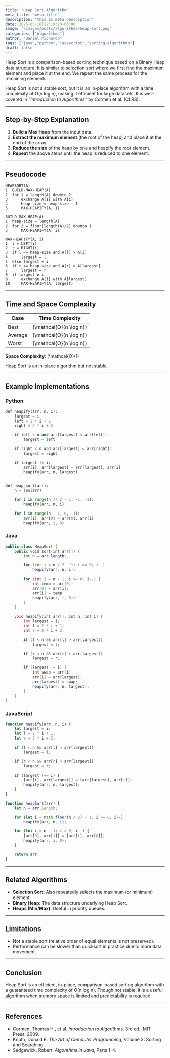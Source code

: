 ```yaml
---
title: "Heap Sort Algorithm"
meta_title: "meta title"
description: "this is meta description"
date: 2025-05-18T12:19:20-06:00
image: "/images/posts/algorithms/heap-sort.png"
categories: ["Algorithms"]
author: "Daniel Pichardo"
tags: ["java","python","javascript","sorting-algorithms"]
draft: false
---
```


Heap Sort is a comparison-based sorting technique based on a Binary Heap data structure. It is similar to selection sort where we first find the maximum element and place it at the end. We repeat the same process for the remaining elements.

Heap Sort is not a stable sort, but it is an in-place algorithm with a time complexity of O(n log n), making it efficient for large datasets. It is well-covered in *"Introduction to Algorithms"* by Cormen et al. (CLRS).

---

## Step-by-Step Explanation

1. **Build a Max Heap** from the input data.
2. **Extract the maximum element** (the root of the heap) and place it at the end of the array.
3. **Reduce the size** of the heap by one and heapify the root element.
4. **Repeat** the above steps until the heap is reduced to one element.

---

## Pseudocode

```text
HEAPSORT(A)
1  BUILD-MAX-HEAP(A)
2  for i = length(A) downto 2
3      exchange A[1] with A[i]
4      heap-size = heap-size - 1
5      MAX-HEAPIFY(A, 1)

BUILD-MAX-HEAP(A)
1  heap-size = length(A)
2  for i = floor(length(A)/2) downto 1
3      MAX-HEAPIFY(A, i)

MAX-HEAPIFY(A, i)
1  l = LEFT(i)
2  r = RIGHT(i)
3  if l <= heap-size and A[l] > A[i]
4      largest = l
5  else largest = i
6  if r <= heap-size and A[r] > A[largest]
7      largest = r
8  if largest ≠ i
9      exchange A[i] with A[largest]
10     MAX-HEAPIFY(A, largest)
```

---

## Time and Space Complexity

| Case    | Time Complexity |
| ------- | --------------- |
| Best    | \(\mathcal{O}(n \log n)\)      |
| Average | \(\mathcal{O}(n \log n)\)      |
| Worst   | \(\mathcal{O}(n \log n)\)      |

**Space Complexity**: \(\mathcal{O}(1\)

Heap Sort is an in-place algorithm but not stable.

---

## Example Implementations

### Python

```python
def heapify(arr, n, i):
    largest = i
    left = 2 * i + 1
    right = 2 * i + 2

    if left < n and arr[largest] < arr[left]:
        largest = left

    if right < n and arr[largest] < arr[right]:
        largest = right

    if largest != i:
        arr[i], arr[largest] = arr[largest], arr[i]
        heapify(arr, n, largest)


def heap_sort(arr):
    n = len(arr)

    for i in range(n // 2 - 1, -1, -1):
        heapify(arr, n, i)

    for i in range(n - 1, 0, -1):
        arr[i], arr[0] = arr[0], arr[i]
        heapify(arr, i, 0)
```

### Java

```java
public class HeapSort {
    public void sort(int arr[]) {
        int n = arr.length;

        for (int i = n / 2 - 1; i >= 0; i--)
            heapify(arr, n, i);

        for (int i = n - 1; i >= 0; i--) {
            int temp = arr[0];
            arr[0] = arr[i];
            arr[i] = temp;
            heapify(arr, i, 0);
        }
    }

    void heapify(int arr[], int n, int i) {
        int largest = i;
        int l = 2 * i + 1;
        int r = 2 * i + 2;

        if (l < n && arr[l] > arr[largest])
            largest = l;

        if (r < n && arr[r] > arr[largest])
            largest = r;

        if (largest != i) {
            int swap = arr[i];
            arr[i] = arr[largest];
            arr[largest] = swap;
            heapify(arr, n, largest);
        }
    }
}
```

### JavaScript

```javascript
function heapify(arr, n, i) {
    let largest = i;
    let l = 2 * i + 1;
    let r = 2 * i + 2;

    if (l < n && arr[l] > arr[largest])
        largest = l;

    if (r < n && arr[r] > arr[largest])
        largest = r;

    if (largest !== i) {
        [arr[i], arr[largest]] = [arr[largest], arr[i]];
        heapify(arr, n, largest);
    }
}

function heapSort(arr) {
    let n = arr.length;

    for (let i = Math.floor(n / 2) - 1; i >= 0; i--)
        heapify(arr, n, i);

    for (let i = n - 1; i > 0; i--) {
        [arr[0], arr[i]] = [arr[i], arr[0]];
        heapify(arr, i, 0);
    }

    return arr;
}
```

---

## Related Algorithms

* **Selection Sort**: Also repeatedly selects the maximum (or minimum) element.
* **Binary Heap**: The data structure underlying Heap Sort.
* **Heaps (Min/Max)**: Useful in priority queues.

---

## Limitations

* Not a stable sort (relative order of equal elements is not preserved).
* Performance can be slower than quicksort in practice due to more data movement.

---

## Conclusion

Heap Sort is an efficient, in-place, comparison-based sorting algorithm with a guaranteed time complexity of O(n log n). Though not stable, it is a useful algorithm when memory space is limited and predictability is required.

---

## References

* Cormen, Thomas H., et al. *Introduction to Algorithms*. 3rd ed., MIT Press, 2009.
* Knuth, Donald E. *The Art of Computer Programming*, Volume 3: Sorting and Searching.
* Sedgewick, Robert. *Algorithms in Java*, Parts 1-4.
